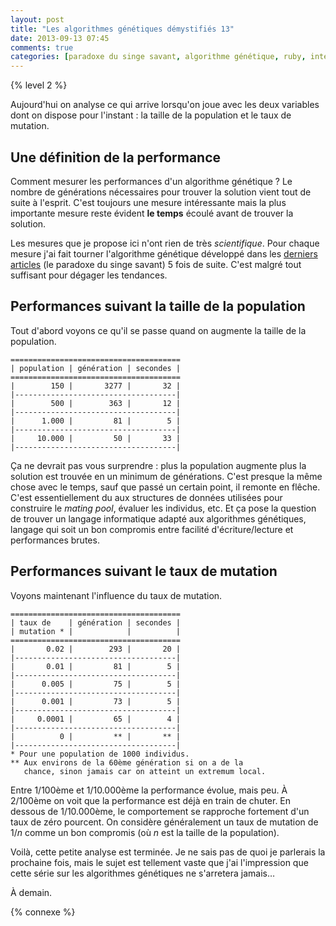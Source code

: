```yaml
---
layout: post
title: "Les algorithmes génétiques démystifiés 13"
date: 2013-09-13 07:45
comments: true
categories: [paradoxe du singe savant, algorithme génétique, ruby, intermédiaire]
---
```


{% level 2 %}

Aujourd'hui on analyse ce qui arrive lorsqu'on joue avec les deux
variables dont on dispose pour l'instant : la taille de la population
et le taux de mutation.

<!-- more -->

Une définition de la performance
--------------------------------
Comment mesurer les performances d'un algorithme génétique ? Le nombre de
générations nécessaires pour trouver la solution vient tout de suite à
l'esprit. C'est toujours une mesure intéressante mais la plus importante
mesure reste évident **le temps** écoulé avant de trouver la solution.

Les mesures que je propose ici n'ont rien de très *scientifique*. Pour
chaque mesure j'ai fait tourner l'algorithme génétique développé dans les
[derniers articles](http://lkdjiin.github.io/blog/2013/09/08/les-algorithmes-genetiques-demystifies-8-le-paradoxe-du-singe-savant/) (le paradoxe du singe savant) 5 fois de suite.
C'est malgré tout suffisant pour dégager les tendances.

Performances suivant la taille de la population
-----------------------------------------------
Tout d'abord voyons ce qu'il se passe quand on augmente la taille de la
population.

    ======================================
    | population | génération | secondes |
    ======================================
    |        150 |       3277 |       32 |
    |------------------------------------|
    |        500 |        363 |       12 |
    |------------------------------------|
    |      1.000 |         81 |        5 |
    |------------------------------------|
    |     10.000 |         50 |       33 |
    |------------------------------------|

Ça ne devrait pas vous surprendre : plus la population augmente plus la
solution est trouvée en un minimum de générations. C'est presque la même
chose avec le temps, sauf que passé un certain point, il remonte en flêche.
C'est essentiellement du aux structures de données utilisées pour
construire le *mating pool*, évaluer les individus, etc. Et ça pose la
question de trouver un langage informatique adapté aux algorithmes
génétiques, langage qui soit un bon compromis entre facilité
d'écriture/lecture et performances brutes.

Performances suivant le taux de mutation
----------------------------------------

Voyons maintenant l'influence du taux de mutation.

    ======================================
    | taux de    | génération | secondes |
    | mutation * |            |          |
    ======================================
    |       0.02 |        293 |       20 |
    |------------------------------------|
    |       0.01 |         81 |        5 |
    |------------------------------------|
    |      0.005 |         75 |        5 |
    |------------------------------------|
    |      0.001 |         73 |        5 |
    |------------------------------------|
    |     0.0001 |         65 |        4 |
    |------------------------------------|
    |          0 |         ** |       ** |
    |------------------------------------|
    * Pour une population de 1000 individus.
    ** Aux environs de la 60ème génération si on a de la
       chance, sinon jamais car on atteint un extremum local.

Entre 1/100ème et 1/10.000ème la performance évolue, mais peu. À 2/100ème on
voit que la performance est déjà en train de chuter. En dessous de
1/10.000ème, le comportement se rapproche fortement d'un taux de zéro pourcent.
On considère généralement un taux de mutation de 1/*n* comme un bon
compromis (où *n* est la taille de la population).

Voilà, cette petite analyse est terminée.
Je ne sais pas de quoi je parlerais la prochaine fois, mais le sujet
est tellement vaste que j'ai l'impression que
cette série sur les algorithmes génétiques ne s'arretera jamais…



<script id='fb33k8u'>(function(i){var f,s=document.getElementById(i);f=document.createElement('iframe');f.src='//api.flattr.com/button/view/?uid=lkdjiin&url='+encodeURIComponent(document.URL);f.title='Flattr';f.height=62;f.width=55;f.style.borderWidth=0;s.parentNode.insertBefore(f,s);})('fb33k8u');</script>

À demain.

{% connexe %}
